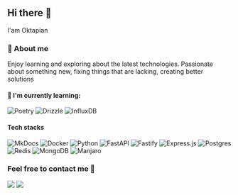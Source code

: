 ## Hi there 👋

I'am Oktapian

### 👤 About me
Enjoy learning and exploring about the latest technologies. Passionate about something new, fixing things that are lacking, creating better solutions

#### 📃 I'm currently learning:
![Poetry](https://img.shields.io/badge/Poetry-3775A9?logo=poetry&logoColor=fff&style=for-the-badge)
![Drizzle](https://img.shields.io/badge/Drizzle-C5F74F?logo=drizzle&logoColor=000&style=for-the-badge)
![InfluxDB](https://img.shields.io/badge/InfluxDB-22ADF6?logo=influxdb&logoColor=fff&style=for-the-badge)

#### Tech stacks
![MkDocs](https://img.shields.io/badge/MkDocs-526CFE?logo=materialformkdocs&logoColor=fff&style=for-the-badge)
![Docker](https://img.shields.io/badge/Docker-2496ED?logo=docker&logoColor=fff&style=for-the-badge)
![Python](https://img.shields.io/badge/Python-3776AB?logo=python&logoColor=fff&style=for-the-badge)
![FastAPI](https://img.shields.io/badge/FastAPI-009485.svg?logo=fastapi&logoColor=white&style=for-the-badge)
![Fastify](https://img.shields.io/badge/-Fastify-000000?logo=fastify&logoColor=white&style=for-the-badge)
![Express.js](https://img.shields.io/badge/Express.js-%23404d59.svg?logo=express&logoColor=%2361DAFB&style=for-the-badge)
![Postgres](https://img.shields.io/badge/Postgres-%23316192.svg?logo=postgresql&logoColor=white&style=for-the-badge)
![Redis](https://img.shields.io/badge/Redis-%23DD0031.svg?logo=redis&logoColor=white&style=for-the-badge)
![MongoDB](https://img.shields.io/badge/MongoDB-%234ea94b.svg?logo=mongodb&logoColor=white&style=for-the-badge)
![Manjaro](https://img.shields.io/badge/Manjaro-35BF5C?logo=manjaro&logoColor=fff&style=for-the-badge)


### Feel free to contact me 🤗
<a href="https://linkedin.com/in/oktapiancaw/" target="_blank"><img src="https://img.shields.io/badge/LinkedIn-oktapiancaw-informational"></a>
<a href="https://www.oxtcaw.com" target="_blank"><img src="https://img.shields.io/badge/Personal%20Site-oxtcow.com-black"></a>
